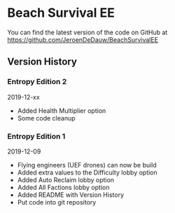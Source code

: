 # Beach Survival EE

You can find the latest version of the code on GitHub at https://github.com/JeroenDeDauw/BeachSurvivalEE

## Version History

### Entropy Edition 2

2019-12-xx

* Added Health Multiplier option
* Some code cleanup

### Entropy Edition 1

2019-12-09

* Flying engineers (UEF drones) can now be build
* Added extra values to the Difficulty lobby option
* Added Auto Reclaim lobby option
* Added All Factions lobby option
* Added README with Version History
* Put code into git repository
